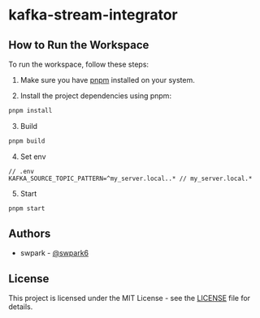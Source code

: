 # kafka-stream-integrator

## How to Run the Workspace

To run the workspace, follow these steps:

1. Make sure you have [pnpm](https://pnpm.io/) installed on your system.

2. Install the project dependencies using pnpm:

```bash
pnpm install
```

3. Build

```bash
pnpm build
```

4. Set env

```
// .env
KAFKA_SOURCE_TOPIC_PATTERN=^my_server.local..* // my_server.local.*
```

5. Start

```bash
pnpm start
```

## Authors

- swpark - [@swpark6](https://github.com/swpark6)

## License

This project is licensed under the MIT License - see the [LICENSE](LICENSE) file for details.
